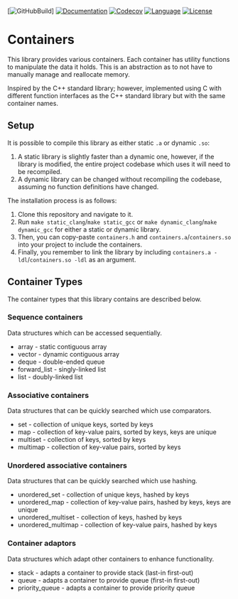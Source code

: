 [![GitHubBuild](https://github.com/bkthomps/Containers/workflows/build-master/badge.svg)]
[![Documentation](https://codedocs.xyz/bkthomps/Containers.svg)](https://codedocs.xyz/bkthomps/Containers/)
[![Codecov](https://codecov.io/gh/bkthomps/Containers/branch/master/graph/badge.svg)](https://codecov.io/gh/bkthomps/Containers)
[![Language](https://img.shields.io/badge/language-C89+-orange.svg)](https://en.wikipedia.org/wiki/C_(programming_language))
[![License](https://img.shields.io/badge/license-MIT-blue.svg)](https://github.com/bkthomps/Containers/blob/master/LICENSE)

# Containers
This library provides various containers. Each container has utility functions to manipulate the data it holds. This is an abstraction as to not have to manually manage and reallocate memory.

Inspired by the C++ standard library; however, implemented using C with different function interfaces as the C++ standard library but with the same container names.

## Setup
It is possible to compile this library as either static `.a` or dynamic `.so`:
1. A static library is slightly faster than a dynamic one, however, if the library is modified, the entire project codebase which uses it will need to be recompiled.
2. A dynamic library can be changed without recompiling the codebase, assuming no function definitions have changed.

The installation process is as follows:
1. Clone this repository and navigate to it.
2. Run `make static_clang`/`make static_gcc` or `make dynamic_clang`/`make dynamic_gcc` for either a static or dynamic library.
3. Then, you can copy-paste `containers.h` and `containers.a`/`containers.so` into your project to include the containers.
4. Finally, you remember to link the library by including `containers.a -ldl`/`containers.so -ldl` as an argument.

## Container Types
The container types that this library contains are described below.

### Sequence containers
Data structures which can be accessed sequentially.
* array - static contiguous array
* vector - dynamic contiguous array
* deque - double-ended queue
* forward_list - singly-linked list
* list - doubly-linked list

### Associative containers
Data structures that can be quickly searched which use comparators.
* set - collection of unique keys, sorted by keys
* map - collection of key-value pairs, sorted by keys, keys are unique
* multiset - collection of keys, sorted by keys
* multimap - collection of key-value pairs, sorted by keys

### Unordered associative containers
Data structures that can be quickly searched which use hashing.
* unordered_set - collection of unique keys, hashed by keys
* unordered_map - collection of key-value pairs, hashed by keys, keys are unique
* unordered_multiset - collection of keys, hashed by keys
* unordered_multimap - collection of key-value pairs, hashed by keys

### Container adaptors
Data structures which adapt other containers to enhance functionality.
* stack - adapts a container to provide stack (last-in first-out)
* queue - adapts a container to provide queue (first-in first-out)
* priority_queue - adapts a container to provide priority queue
